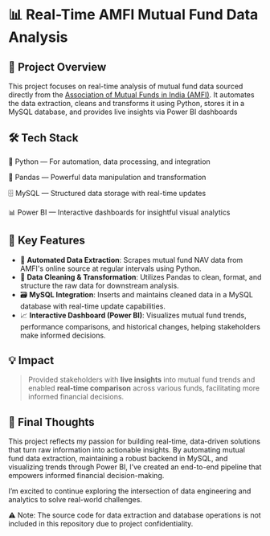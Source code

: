 # 📊 Real-Time AMFI Mutual Fund Data Analysis

## 📌 Project Overview
This project focuses on real-time analysis of mutual fund data sourced directly from the [Association of Mutual Funds in India (AMFI)](https://www.amfiindia.com/). It automates the data extraction, cleans and transforms it using Python, stores it in a MySQL database, and provides live insights via Power BI dashboards

## 🛠️ Tech Stack

🐍 Python — For automation, data processing, and integration

🧮 Pandas — Powerful data manipulation and transformation

🗄️ MySQL — Structured data storage with real-time updates

📊 Power BI — Interactive dashboards for insightful visual analytics

## 🧠 Key Features
- 🔄 **Automated Data Extraction**: Scrapes mutual fund NAV data from AMFI's online source at regular intervals using Python.
- 🧹 **Data Cleaning & Transformation**: Utilizes Pandas to clean, format, and structure the raw data for downstream analysis.
- 🗃️ **MySQL Integration**: Inserts and maintains cleaned data in a MySQL database with real-time update capabilities.
- 📈 **Interactive Dashboard (Power BI)**: Visualizes mutual fund trends, performance comparisons, and historical changes, helping stakeholders make informed decisions.

## 💡 Impact
> Provided stakeholders with **live insights** into mutual fund trends and enabled **real-time comparison** across various funds, facilitating more informed financial decisions.

## 🏁 Final Thoughts
This project reflects my passion for building real-time, data-driven solutions that turn raw information into actionable insights. By automating mutual fund data extraction, maintaining a robust backend in MySQL, and visualizing trends through Power BI, I’ve created an end-to-end pipeline that empowers informed financial decision-making.

I’m excited to continue exploring the intersection of data engineering and analytics to solve real-world challenges.

⚠️ Note: The source code for data extraction and database operations is not included in this repository due to project confidentiality.
